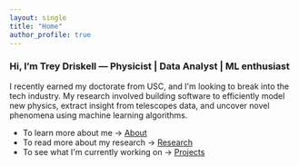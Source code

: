 ```yaml
---
layout: single
title: "Home"
author_profile: true
---
```

### Hi, I’m Trey Driskell — Physicist | Data Analyst | ML enthusiast

I recently earned my doctorate from USC, and I'm looking to break into the tech industry. My research involved building software to efficiently model new physics, extract insight from telescopes data, and uncover novel phenomena using machine learning algorithms.

* To learn more about me → [About](/about/)
* To read more about my research → [Research](/research/)
* To see what I'm currently working on → [Projects](/projects/)

